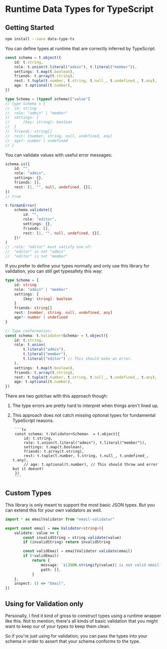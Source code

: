 # Runtime Data Types for TypeScript

## Getting Started

```sh
npm install --save data-type-ts
```

You can define types at runtime that are correctly inferred by TypeScript.

```ts
const schema = t.object({
	id: t.string,
	role: t.union(t.literal("admin"), t.literal("member")),
	settings: t.map(t.boolean),
	friends: t.array(t.string),
	rest: t.tuple(t.number, t.string, t.null_, t.undefined_, t.any),
	age: t.optional(t.number),
})

type Schema = (typeof schema)["value"]
// type Schema = {
// 	id: string
// 	role: "admin" | "member"
// 	settings: {
// 		[key: string]: boolean
// 	}
// 	friends: string[]
// 	rest: [number, string, null, undefined, any]
// 	age?: number | undefined
// }
```

You can validate values with useful error messages:

```ts
schema.is({
	id: "",
	role: "admin",
	settings: {},
	friends: [],
	rest: [1, "", null, undefined, {}],
})
// true

t.formatError(
	schema.validate({
		id: "",
		role: "editor",
		settings: {},
		friends: [],
		rest: [1, "", null, undefined, {}],
	})!
)
// .role: "editor" must satisfy one of:
// 	"editor" is not "admin"
// 	"editor" is not "member"
```

If you prefer to define your types normally and only use this library for validation, you can still get typesafety this way:

```ts
type Schema = {
	id: string
	role: "admin" | "member"
	settings: {
		[key: string]: boolean
	}
	friends: string[]
	rest: [number, string, null, undefined, any]
	age?: number | undefined
}

// Type conformation:
const schema: t.Validator<Schema> = t.object({
	id: t.string,
	role: t.union(
		t.literal("admin"),
		t.literal("member"),
		t.literal("editor") // This should make an error.
	),
	settings: t.map(t.boolean),
	friends: t.array(t.string),
	rest: t.tuple(t.number, t.string, t.null_, t.undefined_, t.any),
	age: t.optional(t.number),
})
```

There are two gotchas with this approach though:

1. The type errors are pretty hard to interpret when things aren't lined up.
2. This approach does not catch missing optional types for fundamental TypeScript reasons.

		```ts
		const schema: t.Validator<Schema>  = t.object({
			id: t.string,
			role: t.union(t.literal("admin"), t.literal("member")),
			settings: t.map(t.boolean),
			friends: t.array(t.string),
			rest: t.tuple(t.number, t.string, t.null_, t.undefined_, t.any),
			// age: t.optional(t.number), // This should throw and error but it doesnt!
		})
		```

## Custom Types

This library is only meant to support the most basic JSON types. But you can extend this for your own validators as well.

```ts
import * as emailValidator from "email-validator"

export const email = new Validator<string>({
	validate: value => {
		const invalidString = string.validate(value)
		if (invalidString) return invalidString

		const validEmail = emailValidator.validate(email)
		if (!validEmail)
			return {
				message: `${JSON.stringify(value)} is not valid email`,
				path: [],
			}
	},
	inspect: () => "Email",
})
```

## Using for Validation only

Personally, I find it kind of gross to construct types using a runtime wrapper like this. Not to mention, there's all kinds of basic validation that you might want to keep our of your types to keep them clean.

So if you're just using for validation, you can pass the types into your schema in order to assert that your schema conforms to the type.

```ts


```